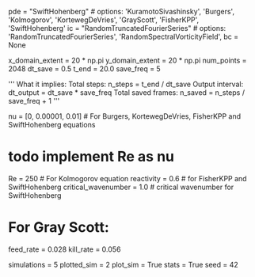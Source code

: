 pde = "SwiftHohenberg" # options: 'KuramotoSivashinsky', 'Burgers', 'Kolmogorov', 'KortewegDeVries', 'GrayScott', 'FisherKPP', 'SwiftHohenberg'
ic = "RandomTruncatedFourierSeries" # options: 'RandomTruncatedFourierSeries', 'RandomSpectralVorticityField', 
bc = None

x_domain_extent = 20 * np.pi
y_domain_extent = 20 * np.pi
num_points = 2048
dt_save = 0.5
t_end = 20.0 
save_freq = 5

''' What it implies:
Total steps: n_steps = t_end / dt_save
Output interval: dt_output = dt_save * save_freq
Total saved frames: n_saved = n_steps / save_freq + 1
'''

nu = [0, 0.00001, 0.01]  # For Burgers, KortewegDeVries, FisherKPP and SwiftHohenberg equations
# todo implement Re as nu 
Re = 250  # For Kolmogorov equation
reactivity = 0.6 # for FisherKPP and SwiftHohenberg
critical_wavenumber = 1.0 # critical wavenumber for SwiftHohenberg

# For Gray Scott:
feed_rate = 0.028
kill_rate = 0.056

simulations = 5
plotted_sim = 2
plot_sim = True
stats = True
seed = 42
